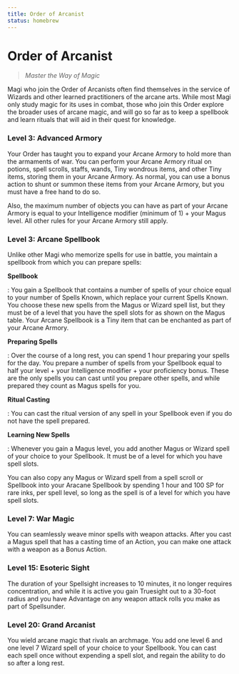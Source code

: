 ```yaml
---
title: Order of Arcanist
status: homebrew
---
```


# Order of Arcanist

> *Master the Way of Magic*

Magi who join the Order of Arcanists often find themselves in the service of Wizards and other learned practitioners of the arcane arts. While most Magi only study magic for its uses in combat, those who join this Order explore the broader uses of arcane magic, and will go so far as to keep a spellbook and learn rituals that will aid in their quest for knowledge.

### Level 3: Advanced Armory

Your Order has taught you to expand your Arcane Armory to hold more than the armaments of war. You can perform your Arcane Armory ritual on potions, spell scrolls, staffs, wands, Tiny wondrous items, and other Tiny items, storing them in your Arcane Armory. As normal, you can use a bonus action to shunt or summon these items from your Arcane Armory, but you must have a free hand to do so.

Also, the maximum number of objects you can have as part of your Arcane Armory is equal to your Intelligence modifier (minimum of 1) + your Magus level. All other rules for your Arcane Armory still apply.

### Level 3: Arcane Spellbook

Unlike other Magi who memorize spells for use in battle, you maintain a spellbook from which you can prepare spells:

**Spellbook**

:   You gain a Spellbook that contains a number of spells of your choice equal to your number of Spells Known, which replace your current Spells Known. You choose these new spells from the Magus or Wizard spell list, but they must be of a level that you have the spell slots for as shown on the Magus table. Your Arcane Spellbook is a Tiny item that can be enchanted as part of your Arcane Armory.

**Preparing Spells**

:   Over the course of a long rest, you can spend 1 hour preparing your spells for the day. You prepare a number of spells from your Spellbook equal to half your level + your Intelligence modifier + your proficiency bonus. These are the only spells you can cast until you prepare other spells, and while prepared they count as Magus spells for you.

**Ritual Casting**

:   You can cast the ritual version of any spell in your Spellbook even if you do not have the spell prepared.

**Learning New Spells**

:   Whenever you gain a Magus level, you add another Magus or Wizard spell of your choice to your Spellbook. It must be of a level for which you have spell slots.

You can also copy any Magus or Wizard spell from a spell scroll or Spellbook into your Aracane Spellbook by spending 1 hour and 100 SP for rare inks, per spell level, so long as the spell is of a level for which you have spell slots.

### Level 7: War Magic

You can seamlessly weave minor spells with weapon attacks. After you cast a Magus spell that has a casting time of an Action, you can make one attack with a weapon as a Bonus Action.

### Level 15: Esoteric Sight

The duration of your Spellsight increases to 10 minutes, it no longer requires concentration, and while it is active you gain Truesight out to a 30-foot radius and you have Advantage on any weapon attack rolls you make as part of Spellsunder.

### Level 20: Grand Arcanist

You wield arcane magic that rivals an archmage. You add one level 6 and one level 7 Wizard spell of your choice to your Spellbook. You can cast each spell once without expending a spell slot, and regain the ability to do so after a long rest.

